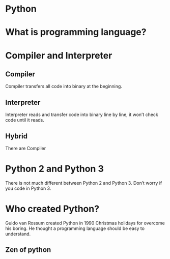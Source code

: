 # Python


# What is programming language?

# Compiler and Interpreter
## Compiler
Compiler transfers all code into binary at the beginning.    

## Interpreter
Interpreter reads and transfer code into binary line by line, it won’t check code until it reads.

## Hybrid
There are Compiler 


# Python 2 and Python 3
There is not much different between Python 2 and Python 3. Don’t worry if you code in Python 3.

# Who created Python?
Guido van Rossum created Python in 1990 Christmas holidays for overcome his boring. He thought a programming language should be easy to understand.

## Zen of python

